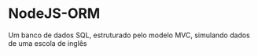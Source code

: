 # NodeJS-ORM
Um banco de dados SQL, estruturado pelo modelo MVC, simulando dados de uma escola de inglês 
